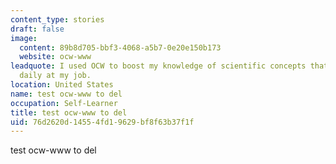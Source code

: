 ```yaml
---
content_type: stories
draft: false
image:
  content: 89b8d705-bbf3-4068-a5b7-0e20e150b173
  website: ocw-www
leadquote: I used OCW to boost my knowledge of scientific concepts that I encounter
  daily at my job.
location: United States
name: test ocw-www to del
occupation: Self-Learner
title: test ocw-www to del
uid: 76d2620d-1455-4fd1-9629-bf8f63b37f1f
---
```

test ocw-www to del